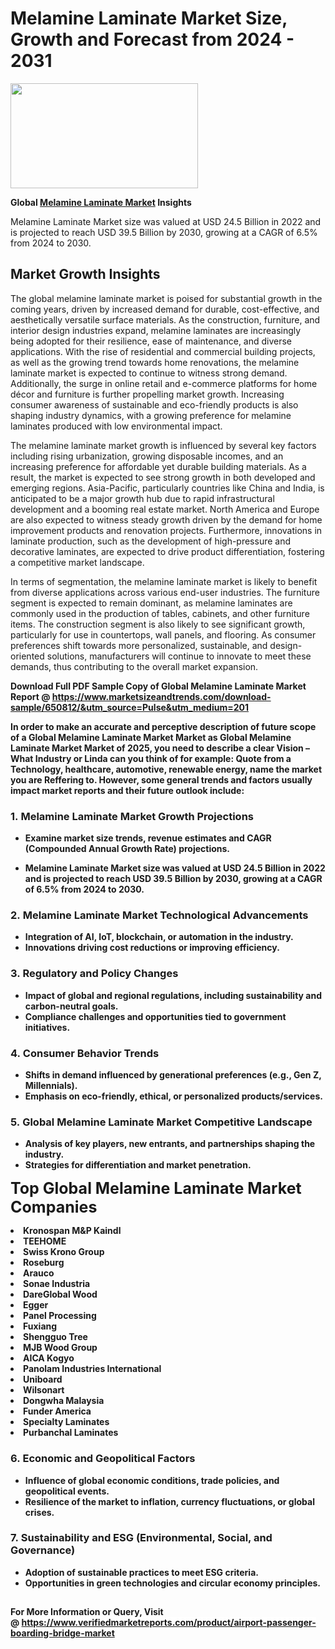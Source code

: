 <H1>Melamine Laminate Market Size, Growth and Forecast from 2024 - 2031</H1><img class="aligncenter size-medium wp-image-584254" src="https://thirdeyenews.in/wp-content/uploads/2024/09/Global-Market-Research-300x168.jpeg" alt="" width="300" height="168" /><p><strong>Global&nbsp;<a href="https://www.marketsizeandtrends.com/download-sample/650812/&amp;utm_source=Pulse&amp;utm_medium=201">Melamine Laminate Market</a> Insights</strong></p><p>Melamine Laminate Market size was valued at USD 24.5 Billion in 2022 and is projected to reach USD 39.5 Billion by 2030, growing at a CAGR of 6.5% from 2024 to 2030.</p><p><h2>Market Growth Insights</h2> <p>The global melamine laminate market is poised for substantial growth in the coming years, driven by increased demand for durable, cost-effective, and aesthetically versatile surface materials. As the construction, furniture, and interior design industries expand, melamine laminates are increasingly being adopted for their resilience, ease of maintenance, and diverse applications. With the rise of residential and commercial building projects, as well as the growing trend towards home renovations, the melamine laminate market is expected to continue to witness strong demand. Additionally, the surge in online retail and e-commerce platforms for home décor and furniture is further propelling market growth. Increasing consumer awareness of sustainable and eco-friendly products is also shaping industry dynamics, with a growing preference for melamine laminates produced with low environmental impact.</p> <p><strong></strong></p> <p>The melamine laminate market growth is influenced by several key factors including rising urbanization, growing disposable incomes, and an increasing preference for affordable yet durable building materials. As a result, the market is expected to see strong growth in both developed and emerging regions. Asia-Pacific, particularly countries like China and India, is anticipated to be a major growth hub due to rapid infrastructural development and a booming real estate market. North America and Europe are also expected to witness steady growth driven by the demand for home improvement products and renovation projects. Furthermore, innovations in laminate production, such as the development of high-pressure and decorative laminates, are expected to drive product differentiation, fostering a competitive market landscape. <p>In terms of segmentation, the melamine laminate market is likely to benefit from diverse applications across various end-user industries. The furniture segment is expected to remain dominant, as melamine laminates are commonly used in the production of tables, cabinets, and other furniture items. The construction segment is also likely to see significant growth, particularly for use in countertops, wall panels, and flooring. As consumer preferences shift towards more personalized, sustainable, and design-oriented solutions, manufacturers will continue to innovate to meet these demands, thus contributing to the overall market expansion.</p> <p><strong></p><p><span class=""><strong>Download Full PDF Sample Copy of Global Melamine Laminate Market Report</strong> @ <a href="https://www.marketsizeandtrends.com/download-sample/650812/&amp;utm_source=Pulse&amp;utm_medium=201" target="_blank">https://www.marketsizeandtrends.com/download-sample/650812/&amp;utm_source=Pulse&amp;utm_medium=201</a></span></p><p>In order to make an accurate and perceptive description of future scope of a Global&nbsp;Melamine Laminate Market Market as Global&nbsp;Melamine Laminate Market Market of 2025, you need to describe a clear Vision &ndash; What Industry or Linda can you think of for example: Quote from a Technology, healthcare, automotive, renewable energy, name the market you are Reffering to. However, some general trends and factors usually impact market reports and their future outlook include:</p><h3>1.&nbsp;<strong>Melamine Laminate Market Growth Projections</strong></h3><ul><li>Examine market size trends, revenue estimates and CAGR (Compounded Annual Growth Rate) projections.</li><li><p>Melamine Laminate Market size was valued at USD 24.5 Billion in 2022 and is projected to reach USD 39.5 Billion by 2030, growing at a CAGR of 6.5% from 2024 to 2030.</p></li></ul><h3>2.&nbsp;<strong>Melamine Laminate Market Technological Advancements</strong></h3><ul><li>Integration of AI, IoT, blockchain, or automation in the industry.</li><li>Innovations driving cost reductions or improving efficiency.</li></ul><h3>3.&nbsp;<strong>Regulatory and Policy Changes</strong></h3><ul><li>Impact of global and regional regulations, including sustainability and carbon-neutral goals.</li><li>Compliance challenges and opportunities tied to government initiatives.</li></ul><h3>4.&nbsp;<strong>Consumer Behavior Trends</strong></h3><ul><li>Shifts in demand influenced by generational preferences (e.g., Gen Z, Millennials).</li><li>Emphasis on eco-friendly, ethical, or personalized products/services.</li></ul><h3>5.&nbsp;<strong>Global Melamine Laminate Market Competitive Landscape</strong></h3><ul><li>Analysis of key players, new entrants, and partnerships shaping the industry.</li><li>Strategies for differentiation and market penetration.</li></ul><p data-pm-slice="1 1 []"><span style="color: inherit; font-family: inherit; font-size: 25px;">Top Global Melamine Laminate Market Companies</span></p><div class="" data-test-id=""><p><li>Kronospan M&P Kaindl</li><li> TEEHOME</li><li> Swiss Krono Group</li><li> Roseburg</li><li> Arauco</li><li> Sonae Industria</li><li> DareGlobal Wood</li><li> Egger</li><li> Panel Processing</li><li> Fuxiang</li><li> Shengguo Tree</li><li> MJB Wood Group</li><li> AICA Kogyo</li><li> Panolam Industries International</li><li> Uniboard</li><li> Wilsonart</li><li> Dongwha Malaysia</li><li> Funder America</li><li> Specialty Laminates</li><li> Purbanchal Laminates</li></p></div><h3>6.&nbsp;<strong>Economic and Geopolitical Factors</strong></h3><ul><li>Influence of global economic conditions, trade policies, and geopolitical events.</li><li>Resilience of the market to inflation, currency fluctuations, or global crises.</li></ul><h3>7.&nbsp;<strong>Sustainability and ESG (Environmental, Social, and Governance)</strong></h3><ul><li>Adoption of sustainable practices to meet ESG criteria.</li><li>Opportunities in green technologies and circular economy principles.</li></ul><h2><strong style="font-size: 14px;">For More Information or Query, Visit @&nbsp;</strong><a style="background-color: #ffffff; font-size: 14px;" href="https://www.marketsizeandtrends.com/report/melamine-laminate-market/" target="_blank">https://www.verifiedmarketreports.com/product/airport-passenger-boarding-bridge-market</a></h2>
